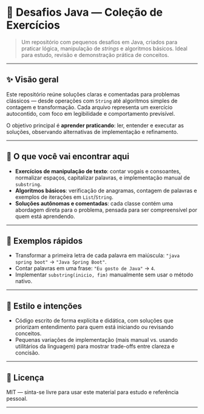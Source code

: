 # 🧩 Desafios Java — Coleção de Exercícios

> Um repositório com pequenos desafios em Java, criados para praticar lógica, manipulação de *strings* e algoritmos básicos. Ideal para estudo, revisão e demonstração prática de conceitos.

---

## ✨ Visão geral

Este repositório reúne soluções claras e comentadas para problemas clássicos — desde operações com `String` até algoritmos simples de contagem e transformação. Cada arquivo representa um exercício autocontido, com foco em legibilidade e comportamento previsível.

O objetivo principal é **aprender praticando**: ler, entender e executar as soluções, observando alternativas de implementação e refinamento.

---

## 🔎 O que você vai encontrar aqui

* **Exercícios de manipulação de texto**: contar vogais e consoantes, normalizar espaços, capitalizar palavras, e implementação manual de `substring`.
* **Algoritmos básicos**: verificação de anagramas, contagem de palavras e exemplos de iterações em `List`/`String`.
* **Soluções autônomas e comentadas**: cada classe contém uma abordagem direta para o problema, pensada para ser compreensível por quem está aprendendo.

---

## 🚀 Exemplos rápidos

* Transformar a primeira letra de cada palavra em maiúscula: `"java spring boot"` → `"Java Spring Boot"`.
* Contar palavras em uma frase: `"Eu gosto de Java"` → `4`.
* Implementar `substring(inicio, fim)` manualmente sem usar o método nativo.

---

## 🧭 Estilo e intenções

* Código escrito de forma explícita e didática, com soluções que priorizam entendimento para quem está iniciando ou revisando conceitos.
* Pequenas variações de implementação (mais manual vs. usando utilitários da linguagem) para mostrar trade-offs entre clareza e concisão.

  
---


## 📜 Licença

MIT — sinta-se livre para usar este material para estudo e referência pessoal.

---
